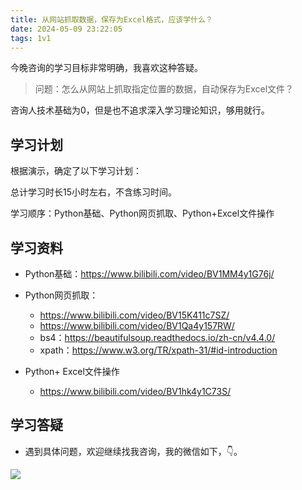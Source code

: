 ```yaml
---
title: 从网站抓取数据，保存为Excel格式，应该学什么？
date: 2024-05-09 23:22:05
tags: 1v1
---
```



今晚咨询的学习目标非常明确，我喜欢这种答疑。

> 问题：怎么从网站上抓取指定位置的数据，自动保存为Excel文件？

咨询人技术基础为0，但是也不追求深入学习理论知识，够用就行。

## 学习计划

根据演示，确定了以下学习计划：

总计学习时长15小时左右，不含练习时间。

学习顺序：Python基础、Python网页抓取、Python+Excel文件操作


## 学习资料

- Python基础：https://www.bilibili.com/video/BV1MM4y1G76j/

- Python网页抓取：
  - https://www.bilibili.com/video/BV15K411c7SZ/
  - https://www.bilibili.com/video/BV1Qa4y157RW/
  - bs4：https://beautifulsoup.readthedocs.io/zh-cn/v4.4.0/
  - xpath：https://www.w3.org/TR/xpath-31/#id-introduction

- Python+ Excel文件操作
  - https://www.bilibili.com/video/BV1hk4y1C73S/


## 学习答疑

- 遇到具体问题，欢迎继续找我咨询，我的微信如下，👇。

![](https://www.python-office.com/assets/img/qr-code.b0c382a8.jpg)